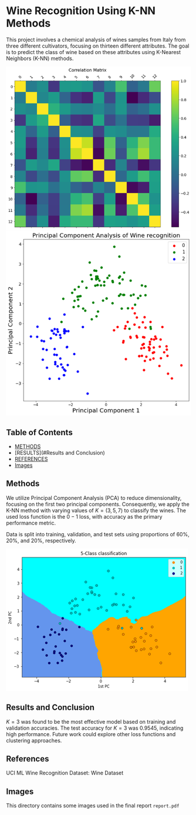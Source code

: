 # Wine Recognition Using K-NN Methods

This project involves a chemical analysis of wines samples from Italy from three different cultivators, focusing on thirteen different attributes. The goal is to predict the class of wine based on these attributes using K-Nearest Neighbors (K-NN) methods.

![Project Screenshot](images/correlmat.png "Correlation matrix of 13 attributes")
![Project Screenshot](images/datasetafterpca.png "Plotted PCA in 2 dimensions")

## Table of Contents
- [METHODS](#methods)
- [RESULTS](#Results and Conclusion)
- [REFERENCES](#references)
- [Images](#images)

## Methods

We utilize Principal Component Analysis (PCA) to reduce dimensionality, focusing on the first two principal components. Consequently, we apply the K-NN method with varying values of $K =(3, 5, 7)$ to classify the wines. The used loss function is the $0-1$ loss, with accuracy as the primary performance metric.

Data is split into training, validation, and test sets using proportions of 60%, 20%, and 20%, respectively.

![Project Screenshot](images/afterclass.png "Clustering in PCA")

## Results and Conclusion
$K = 3$ was found to be the most effective model based on training and validation accuracies.
The test accuracy for $K = 3$ was $0.9545$, indicating high performance.
Future work could explore other loss functions and clustering approaches.


## References
UCI ML Wine Recognition Dataset: Wine Dataset




## Images

This directory contains some images used in the final report ```report.pdf```